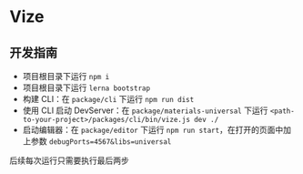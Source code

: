 # Vize

## 开发指南

-   项目根目录下运行 `npm i`
-   项目根目录下运行 `lerna bootstrap`
-   构建 CLI：在 `package/cli` 下运行 `npm run dist`
-   使用 CLI 启动 DevServer：在 `package/materials-universal` 下运行 `<path-to-your-project>/packages/cli/bin/vize.js dev ./`
-   启动编辑器：在 `package/editor` 下运行 `npm run start`，在打开的页面中加上参数 `debugPorts=4567&libs=universal`

后续每次运行只需要执行最后两步